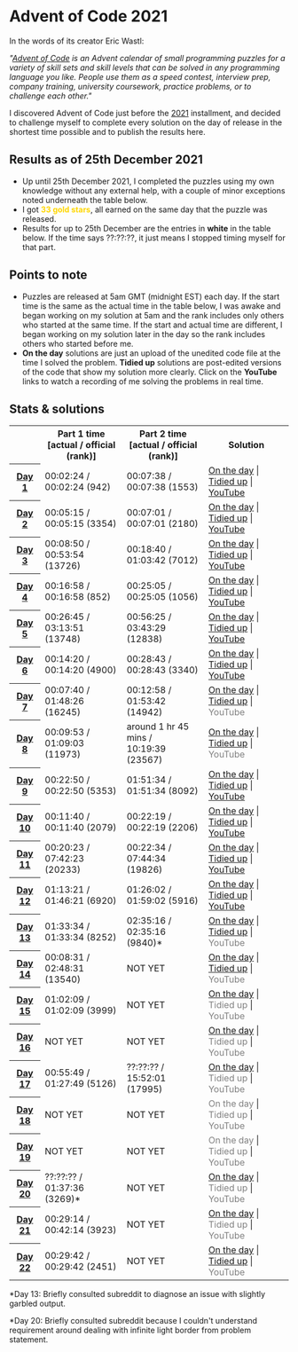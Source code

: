 # Advent of Code 2021

In the words of its creator Eric Wastl:

*"<a href="https://adventofcode.com/">Advent of Code</a> is an Advent calendar of small programming puzzles for a variety of skill sets and skill levels that can be solved in any programming language you like. People use them as a speed contest, interview prep, company training, university coursework, practice problems, or to challenge each other."*

I discovered Advent of Code just before the <a href="https://adventofcode.com/2021">2021</a> installment, and decided to challenge myself to complete every solution on the day of release in the shortest time possible and to publish the results here.

## Results as of 25th December 2021

- Up until 25th December 2021, I completed the puzzles using my own knowledge without any external help, with a couple of minor exceptions noted underneath the table below.
- I got <span style="color:gold"><b>33 gold stars</b></span>, all earned on the same day that the puzzle was released.
- Results for up to 25th December are the entries in **white** in the table below. If the time says ??:??:??, it just means I stopped timing myself for that part.

## Points to note

- Puzzles are released at 5am GMT (midnight EST) each day. If the start time is the same as the actual time in the table below, I was awake and began working on my solution at 5am and the rank includes only others who started at the same time. If the start and actual time are different, I began working on my solution later in the day so the rank includes others who started before me.
- **On the day** solutions are just an upload of the unedited code file at the time I solved the problem. **Tidied up** solutions are post-edited versions of the code that show my solution more clearly. Click on the **YouTube** links to watch a recording of me solving the problems in real time.

## Stats & solutions

<table style="margin-left:auto; margin-right:auto">
  <tr>
    <td></td>
    <th style="text-align:center">Part 1 time<br>[actual / official (rank)]</th>
    <th style="text-align:center">Part 2 time<br>[actual / official (rank)]</th>
    <th style="text-align:center">Solution</th>
  </tr>
  <tr>
    <th scope="row"><a href="https://adventofcode.com/2021/day/1">Day 1</a></th>
    <td>00:02:24 / 00:02:24 (942)</td>
    <td>00:07:38 / 00:07:38 (1553)</td>
    <td>
      <a href="/solutions/day1/solution-on-the-day.py">On the day</a> |
       <a href="/solutions/day1/solution-tidied.py">Tidied up</a> | 
        <a href="https://youtu.be/IhhJfaYf4XU">YouTube</a>
    </td>
  </tr>
  <tr>
    <th scope="row"><a href="https://adventofcode.com/2021/day/2">Day 2</a></th>
    <td>00:05:15 / 00:05:15 (3354)</td>
    <td>00:07:01 / 00:07:01 (2180)</td>
    <td>
      <a href="/solutions/day2/solution-on-the-day.py">On the day</a> |
       <a href="/solutions/day2/solution-tidied.py">Tidied up</a> | 
        <a href="https://youtu.be/dEV3Fc6kaWI">YouTube</a>
    </td>
  </tr>
  <tr>
    <th scope="row"><a href="https://adventofcode.com/2021/day/3">Day 3</a></th>
    <td>00:08:50 / 00:53:54 (13726)</td>
    <td>00:18:40 / 01:03:42 (7012)</td>
    <td>
      <a href="/solutions/day3/solution-on-the-day.py">On the day</a> |
       <a href="/solutions/day3/solution-tidied.py">Tidied up</a> | 
        <a href="https://youtu.be/kSXb7XOJI60">YouTube</a>
    </td>
  </tr>
  <tr>
    <th scope="row"><a href="https://adventofcode.com/2021/day/4">Day 4</a></th>
    <td>00:16:58 / 00:16:58 (852)</td>
    <td>00:25:05 / 00:25:05 (1056)</td>
    <td>
      <a href="/solutions/day4/solution-on-the-day.py">On the day</a> |
       <a href="/solutions/day4/solution-tidied.py">Tidied up</a> | 
        <a href="https://youtu.be/_JL9Ln4jI7g">YouTube</a>
    </td>
  </tr>
  <tr>
    <th scope="row"><a href="https://adventofcode.com/2021/day/5">Day 5</a></th>
    <td>00:26:45 / 03:13:51 (13748)</td>
    <td>00:56:25 / 03:43:29 (12838)</td>
    <td>
      <a href="/solutions/day5/solution-on-the-day.py">On the day</a> |
       <a href="/solutions/day5/solution-tidied.py">Tidied up</a> | 
        <a href="https://youtu.be/q2DF3OP60Qc">YouTube</a>
    </td>
  </tr>
  <tr>
    <th scope="row"><a href="https://adventofcode.com/2021/day/6">Day 6</a></th>
    <td>00:14:20 / 00:14:20 (4900)</td>
    <td>00:28:43 / 00:28:43 (3340)</td>
    <td>
      <a href="/solutions/day6/solution-on-the-day.py">On the day</a> |
       <a href="/solutions/day6/solution-tidied.py">Tidied up</a> | 
        <a href="https://youtu.be/ziyHy1rkix4">YouTube</a>
    </td>
  </tr>
  <tr>
    <th scope="row"><a href="https://adventofcode.com/2021/day/7">Day 7</a></th>
    <td>00:07:40 / 01:48:26 (16245)</td>
    <td>00:12:58 / 01:53:42 (14942)</td>
    <td>
      <a href="/solutions/day7/solution-on-the-day.py">On the day</a> |
       <a href="/solutions/day7/solution-tidied.py">Tidied up</a> | 
        <span style="color:gray">YouTube</span>
    </td>
  </tr>
  <tr>
    <th scope="row"><a href="https://adventofcode.com/2021/day/8">Day 8</a></th>
    <td>00:09:53 / 01:09:03 (11973)</td>
    <td>around 1 hr 45 mins /<br>10:19:39 (23567)</td>
    <td>
      <a href="/solutions/day8/solution-on-the-day.py">On the day</a> |
       <a href="/solutions/day8/solution-tidied.py">Tidied up</a> |
        <span style="color:gray">YouTube</span>
    </td>
  </tr>
  <tr>
    <th scope="row"><a href="https://adventofcode.com/2021/day/9">Day 9</a></th>
    <td>00:22:50 / 00:22:50 (5353)</td>
    <td>01:51:34 / 01:51:34 (8092)</td>
    <td>
      <a href="/solutions/day9/solution-on-the-day.py">On the day</a> |
       <a href="/solutions/day9/solution-tidied.py">Tidied up</a> |
        <a href="https://youtu.be/eCbsqR0yHXU">YouTube</a>
    </td>
  </tr>
  <tr>
    <th scope="row"><a href="https://adventofcode.com/2021/day/10">Day 10</a></th>
    <td>00:11:40 / 00:11:40 (2079)</td>
    <td>00:22:19 / 00:22:19 (2206)</td>
    <td>
      <a href="/solutions/day10/solution-on-the-day.py">On the day</a> |
       <a href="/solutions/day10/solution-tidied.py">Tidied up</a> |
        <a href="https://youtu.be/npywfJiO64s">YouTube</a>
    </td>
  </tr>
  <tr>
    <th scope="row"><a href="https://adventofcode.com/2021/day/11">Day 11</a></th>
    <td>00:20:23 / 07:42:23 (20233)</td>
    <td>00:22:34 / 07:44:34 (19826)</td>
    <td>
      <a href="/solutions/day11/solution-on-the-day.py">On the day</a> |
       <a href="/solutions/day11/solution-tidied.py">Tidied up</a> |
        <a href="https://youtu.be/ppveSC9ncWU">YouTube</a>
    </td>
  </tr>
  <tr>
    <th scope="row"><a href="https://adventofcode.com/2021/day/12">Day 12</a></th>
    <td>01:13:21 / 01:46:21 (6920)</td>
    <td>01:26:02 / 01:59:02 (5916)</td>
    <td>
      <a href="/solutions/day12/solution-on-the-day.py">On the day</a> |
       <a href="/solutions/day12/solution-tidied.py">Tidied up</a> |
        <a href="https://youtu.be/f6PTgei19UA">YouTube</a>
    </td>
  </tr>
    <tr>
    <th scope="row"><a href="https://adventofcode.com/2021/day/13">Day 13</a></th>
    <td>01:33:34 / 01:33:34 (8252)</td>
    <td>02:35:16 / 02:35:16 (9840)*</td>
    <td>
      <a href="/solutions/day13/solution-on-the-day.py">On the day</a> |
       <a href="/solutions/day13/solution-tidied.py">Tidied up</a> |
        <span style="color:gray">YouTube</span>
    </td>
  </tr>
  </tr>
    <tr>
    <th scope="row"><a href="https://adventofcode.com/2021/day/14">Day 14</a></th>
    <td>00:08:31 / 02:48:31 (13540)</td>
    <td>NOT YET</td>
    <td>
      <a href="/solutions/day14/solution-unfinished.py">On the day</a> |
       <a href="/solutions/day14/solution-part-one-tidied.py">Tidied up</a> |
        <span style="color:gray">YouTube</span>
    </td>
  </tr>
  </tr>
    <tr>
    <th scope="row"><a href="https://adventofcode.com/2021/day/15">Day 15</a></th>
    <td>01:02:09 / 01:02:09 (3999)</td>
    <td>NOT YET</td>
    <td>
      <a href="/solutions/day15/solution-unfinished.py">On the day</a> |
       <span style="color:gray">Tidied up</span> |
        <span style="color:gray">YouTube</span>
    </td>
  </tr>
  </tr>
    <tr>
    <th scope="row"><a href="https://adventofcode.com/2021/day/16">Day 16</a></th>
    <td>NOT YET</td>
    <td>NOT YET</td>
    <td>
      <a href="/solutions/day16/solution-unfinished.py">On the day</a> |
       <span style="color:gray">Tidied up</span> |
        <span style="color:gray">YouTube</span>
    </td>
  </tr>
  </tr>
    <tr>
    <th scope="row"><a href="https://adventofcode.com/2021/day/17">Day 17</a></th>
    <td>00:55:49 / 01:27:49 (5126)</td>
    <td>??:??:?? / 15:52:01 (17995)</td>
    <td>
      <a href="/solutions/day17/solution-unfinished.py">On the day</a> |
       <span style="color:gray">Tidied up</span> |
        <span style="color:gray">YouTube</span>
    </td>
  </tr>
  </tr>
    <tr>
    <th scope="row"><a href="https://adventofcode.com/2021/day/18">Day 18</a></th>
    <td>NOT YET</td>
    <td>NOT YET</td>
    <td>
      <span style="color:gray">On the day</span> |
       <span style="color:gray">Tidied up</span> |
        <span style="color:gray">YouTube</span>
    </td>
  </tr>
  </tr>
    <tr>
    <th scope="row"><a href="https://adventofcode.com/2021/day/19">Day 19</a></th>
    <td>NOT YET</td>
    <td>NOT YET</td>
    <td>
      <span style="color:gray">On the day</span> |
       <span style="color:gray">Tidied up</span> |
        <span style="color:gray">YouTube</span>
    </td>
  </tr>
  </tr>
    <tr>
    <th scope="row"><a href="https://adventofcode.com/2021/day/20">Day 20</a></th>
    <td>??:??:?? / 01:37:36 (3269)*</td>
    <td>NOT YET</td>
    <td>
      <a href="/solutions/day20/solution-on-the-day.py">On the day</a> |
       <span style="color:gray">Tidied up</span> |
        <span style="color:gray">YouTube</span>
    </td>
  </tr>
  </tr>
    <tr>
    <th scope="row"><a href="https://adventofcode.com/2021/day/21">Day 21</a></th>
    <td>00:29:14 / 00:42:14 (3923)</td>
    <td>NOT YET</td>
    <td>
      <a href="/solutions/day21/solution-on-the-day.py">On the day</a> |
       <span style="color:gray">Tidied up</span> |
        <span style="color:gray">YouTube</span>
    </td>
  </tr>
  </tr>
    <tr>
    <th scope="row"><a href="https://adventofcode.com/2021/day/22">Day 22</a></th>
    <td>00:29:42 / 00:29:42 (2451)</td>
    <td>NOT YET</td>
    <td>
      <a href="/solutions/day22/solution-on-the-day.py">On the day</a> |
       <a href="/solutions/day22/solution-tidied.py">Tidied up</a> |
        <span style="color:gray">YouTube</span>
    </td>
  </tr>
</table>

*Day 13: Briefly consulted subreddit to diagnose an issue with slightly garbled output.

*Day 20: Briefly consulted subreddit because I couldn't understand requirement around dealing with infinite light border from problem statement.
